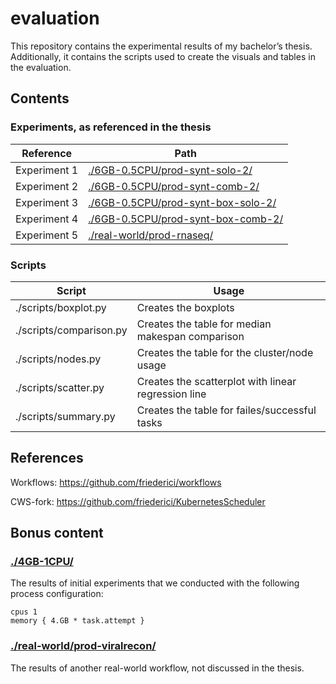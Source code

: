 # evaluation
This repository contains the experimental results of my bachelor’s thesis. Additionally, it contains the scripts used to create the visuals and tables in the evaluation.

## Contents 

### Experiments, as referenced in the thesis

| Reference    | Path                               |
|--------------|------------------------------------|
| Experiment 1 | [./6GB-0.5CPU/prod-synt-solo-2/](https://github.com/friederici/evaluation/tree/main/6GB-0.5CPU/prod-synt-solo-2)     |
| Experiment 2 | [./6GB-0.5CPU/prod-synt-comb-2/](https://github.com/friederici/evaluation/tree/main/6GB-0.5CPU/prod-synt-comb-2)     |
| Experiment 3 | [./6GB-0.5CPU/prod-synt-box-solo-2/](https://github.com/friederici/evaluation/tree/main/6GB-0.5CPU/prod-synt-box-solo-2) |
| Experiment 4 | [./6GB-0.5CPU/prod-synt-box-comb-2/](https://github.com/friederici/evaluation/tree/main/6GB-0.5CPU/prod-synt-box-comb-2) |
| Experiment 5 | [./real-world/prod-rnaseq/](https://github.com/friederici/evaluation/tree/main/real-world/prod-rnaseq)          |

### Scripts

| Script                 | Usage                                              |
|------------------------|----------------------------------------------------|
| ./scripts/boxplot.py   | Creates the boxplots                               |
| ./scripts/comparison.py| Creates the table for median makespan comparison   |
| ./scripts/nodes.py     | Creates the table for the cluster/node usage       |
| ./scripts/scatter.py   | Creates the scatterplot with linear regression line|
| ./scripts/summary.py   | Creates the table for failes/successful tasks      |

## References

Workflows: https://github.com/friederici/workflows

CWS-fork: https://github.com/friederici/KubernetesScheduler

## Bonus content

### [./4GB-1CPU/](https://github.com/friederici/evaluation/tree/main/4GB-1CPU)

The results of initial experiments that we conducted with the following process configuration:

    cpus 1
    memory { 4.GB * task.attempt }

### [./real-world/prod-viralrecon/](https://github.com/friederici/evaluation/tree/main/real-world/prod-viralrecon)

The results of another real-world workflow, not discussed in the thesis.
